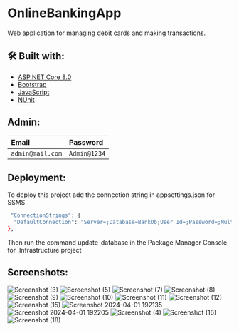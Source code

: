 
# OnlineBankingApp

Web application for managing debit cards and making transactions.



## 🛠 Built with:

 - [ASP.NET Core 8.0](https://learn.microsoft.com/en-us/aspnet/core/release-notes/aspnetcore-8.0?view=aspnetcore-7.0)
  - [Bootstrap](https://getbootstrap.com/)
- [JavaScript](https://www.javascript.com/)
- [NUnit](https://nunit.org/)
  
## Admin:

| Email | Password     |         
| :-------- | :------- |
| `admin@mail.com` | `Admin@1234` | 

## Deployment:

To deploy this project add the connection string in  appsettings.json for SSMS

```bash
 "ConnectionStrings": {
  "DefaultConnection": "Server=;Database=BankDb;User Id=;Password=;MultipleActiveResultSets=true;TrustServerCertificate=True;"
},
```
Then run the command update-database in the Package Manager Console for .Infrastructure project

## Screenshots:

![Screenshot (3)](https://github.com/vladislavnikov/OnlineBankingApp/assets/114019283/86dc9c7a-3610-4085-808f-b1c1cc81ee32)
![Screenshot (5)](https://github.com/vladislavnikov/OnlineBankingApp/assets/114019283/53a53ec2-0e38-46ac-bc06-53aa216c1bff)
![Screenshot (7)](https://github.com/vladislavnikov/OnlineBankingApp/assets/114019283/fff72c41-0669-4016-9df8-90b4491026ee)
![Screenshot (8)](https://github.com/vladislavnikov/OnlineBankingApp/assets/114019283/908d1d2d-bba0-4b4d-80da-7f567549c8aa)
![Screenshot (9)](https://github.com/vladislavnikov/OnlineBankingApp/assets/114019283/4d22cab4-62e9-43e1-a6d7-cada1600f0bb)
![Screenshot (10)](https://github.com/vladislavnikov/OnlineBankingApp/assets/114019283/f96f3804-968b-4a6e-80d8-3f00a8ec25cf)
![Screenshot (11)](https://github.com/vladislavnikov/OnlineBankingApp/assets/114019283/bd089c16-2474-4b1a-ace5-347a45243a4f)
![Screenshot (12)](https://github.com/vladislavnikov/OnlineBankingApp/assets/114019283/2fb3cc98-fc10-4e0b-b7d2-6a6461360621)
![Screenshot (15)](https://github.com/vladislavnikov/OnlineBankingApp/assets/114019283/91f9a948-4991-497c-b689-ae24d3a17d32)
![Screenshot 2024-04-01 192135](https://github.com/vladislavnikov/OnlineBankingApp/assets/114019283/be1fb9f6-9f7d-4eca-bebb-f8ac56925bc7)
![Screenshot 2024-04-01 192205](https://github.com/vladislavnikov/OnlineBankingApp/assets/114019283/6b8cc395-3b7e-4ef6-b6b5-cae55bf80989)
![Screenshot (4)](https://github.com/vladislavnikov/OnlineBankingApp/assets/114019283/3360f85f-bb52-4c08-be06-4cbb8cde819b)
![Screenshot (16)](https://github.com/vladislavnikov/OnlineBankingApp/assets/114019283/7eaa934f-46cd-475c-a088-6ab91680772f)
![Screenshot (18)](https://github.com/vladislavnikov/OnlineBankingApp/assets/114019283/5a335a7d-fdd9-41b1-a97c-b4ce5d79b56b)
